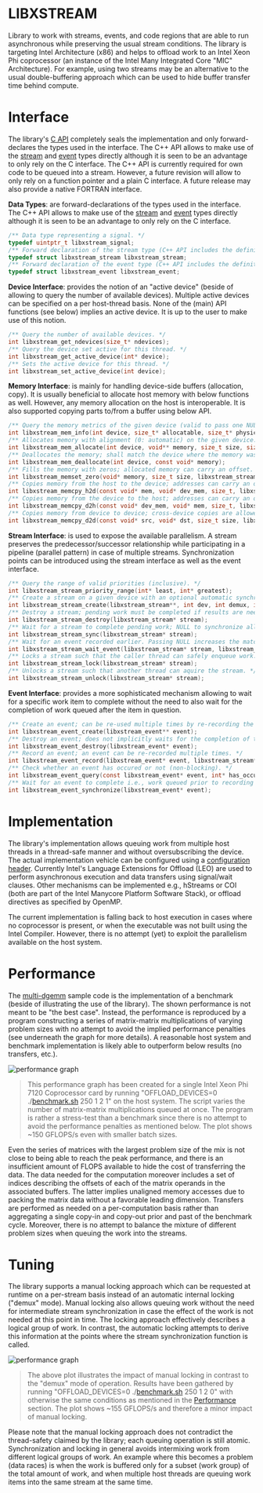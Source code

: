 LIBXSTREAM
==========
Library to work with streams, events, and code regions that are able to run asynchronous while preserving the usual stream conditions. The library is targeting Intel Architecture (x86) and helps to offload work to an Intel Xeon Phi coprocessor (an instance of the Intel Many Integrated Core "MIC" Architecture). For example, using two streams may be an alternative to the usual double-buffering approach which can be used to hide buffer transfer time behind compute.

Interface
=========
The library's [C API](include/libxstream.h) completely seals the implementation and only forward-declares the types used in the interface. The C++ API allows to make use of the [stream](include/libxstream_stream.hpp) and [event](include/libxstream_event.hpp) types directly although it is seen to be an advantage to only rely on the C interface. The C++ API is currently required for own code to be queued into a stream. However, a future revision will allow to only rely on a function pointer and a plain C interface. A future release may also provide a native FORTRAN interface.

**Data Types**: are forward-declarations of the types used in the interface. The C++ API allows to make use of the [stream](include/libxstream_stream.hpp) and [event](include/libxstream_event.hpp) types directly although it is seen to be an advantage to only rely on the C interface.

```C
/** Data type representing a signal. */
typedef uintptr_t libxstream_signal;
/** Forward declaration of the stream type (C++ API includes the definition). */
typedef struct libxstream_stream libxstream_stream;
/** Forward declaration of the event type (C++ API includes the definition). */
typedef struct libxstream_event libxstream_event;
```

**Device Interface**: provides the notion of an "active device" (beside of allowing to query the number of available devices). Multiple active devices can be specified on a per host-thread basis. None of the (main) API functions (see below) implies an active device. It is up to the user to make use of this notion.

```C
/** Query the number of available devices. */
int libxstream_get_ndevices(size_t* ndevices);
/** Query the device set active for this thread. */
int libxstream_get_active_device(int* device);
/** Sets the active device for this thread. */
int libxstream_set_active_device(int device);
```

**Memory Interface**: is mainly for handling device-side buffers (allocation, copy). It is usually beneficial to allocate host memory with below functions as well. However, any memory allocation on the host is interoperable. It is also supported copying parts to/from a buffer using below API.

```C
/** Query the memory metrics of the given device (valid to pass one NULL pointer). */
int libxstream_mem_info(int device, size_t* allocatable, size_t* physical);
/** Allocates memory with alignment (0: automatic) on the given device. */
int libxstream_mem_allocate(int device, void** memory, size_t size, size_t alignment);
/** Deallocates the memory; shall match the device where the memory was allocated. */
int libxstream_mem_deallocate(int device, const void* memory);
/** Fills the memory with zeros; allocated memory can carry an offset. */
int libxstream_memset_zero(void* memory, size_t size, libxstream_stream* stream);
/** Copies memory from the host to the device; addresses can carry an offset. */
int libxstream_memcpy_h2d(const void* mem, void* dev_mem, size_t, libxstream_stream*);
/** Copies memory from the device to the host; addresses can carry an offset. */
int libxstream_memcpy_d2h(const void* dev_mem, void* mem, size_t, libxstream_stream*);
/** Copies memory from device to device; cross-device copies are allowed as well. */
int libxstream_memcpy_d2d(const void* src, void* dst, size_t size, libxstream_stream*);
```

**Stream Interface**: is used to expose the available parallelism. A stream preserves the predecessor/successor relationship while participating in a pipeline (parallel pattern) in case of multiple streams. Synchronization points can be introduced using the stream interface as well as the event interface.

```C
/** Query the range of valid priorities (inclusive). */
int libxstream_stream_priority_range(int* least, int* greatest);
/** Create a stream on a given device with an optional automatic synchronization (demux). */
int libxstream_stream_create(libxstream_stream**, int dev, int demux, int prio, const char*);
/** Destroy a stream; pending work must be completed if results are needed. */
int libxstream_stream_destroy(libxstream_stream* stream);
/** Wait for a stream to complete pending work; NULL to synchronize all streams. */
int libxstream_stream_sync(libxstream_stream* stream);
/** Wait for an event recorded earlier. Passing NULL increases the match. */
int libxstream_stream_wait_event(libxstream_stream* stream, libxstream_event* event);
/** Locks a stream such that the caller thread can safely enqueue work. */
int libxstream_stream_lock(libxstream_stream* stream);
/** Unlocks a stream such that another thread can aquire the stream. */
int libxstream_stream_unlock(libxstream_stream* stream);
```

**Event Interface**: provides a more sophisticated mechanism allowing to wait for a specific work item to complete without the need to also wait for the completion of work queued after the item in question.

```C
/** Create an event; can be re-used multiple times by re-recording the event. */
int libxstream_event_create(libxstream_event** event);
/** Destroy an event; does not implicitly waits for the completion of the event. */
int libxstream_event_destroy(libxstream_event* event);
/** Record an event; an event can be re-recorded multiple times. */
int libxstream_event_record(libxstream_event* event, libxstream_stream* stream);
/** Check whether an event has occured or not (non-blocking). */
int libxstream_event_query(const libxstream_event* event, int* has_occured);
/** Wait for an event to complete i.e., work queued prior to recording the event. */
int libxstream_event_synchronize(libxstream_event* event);
```

Implementation
==============
The library's implementation allows queuing work from multiple host threads in a thread-safe manner and without oversubscribing the device. The actual implementation vehicle can be configured using a [configuration header](include/libxstream_config.h). Currently Intel's Language Extensions for Offload (LEO) are used to perform asynchronous execution and data transfers using signal/wait clauses. Other mechanisms can be implemented e.g., hStreams or COI (both are part of the Intel Manycore Platform Software Stack), or offload directives as specified by OpenMP.

The current implementation is falling back to host execution in cases where no coprocessor is present, or when the executable was not built using the Intel Compiler. However, there is no attempt (yet) to exploit the parallelism available on the host system.

Performance
===========
The [multi-dgemm](samples/multi-dgemm) sample code is the implementation of a benchmark (beside of illustrating the use of the library). The shown performance is not meant to be "the best case". Instead, the performance is reproduced by a program constructing a series of matrix-matrix multiplications of varying problem sizes with no attempt to avoid the implied performance penalties (see underneath the graph for more details). A reasonable host system and benchmark implementation is likely able to outperform below results (no transfers, etc.).

![performance graph](samples/multi-dgemm/plot-demux.png)
> This performance graph has been created for a single Intel Xeon Phi 7120 Coprocessor card by running "OFFLOAD_DEVICES=0 ./[benchmark.sh](samples/multi-dgemm/benchmark.sh) 250 1 2 1" on the host system. The script varies the number of matrix-matrix multiplications queued at once. The program is rather a stress-test than a benchmark since there is no attempt to avoid the performance penalties as mentioned below. The plot shows ~150 GFLOPS/s even with smaller batch sizes.

Even the series of matrices with the largest problem size of the mix is not close to being able to reach the peak performance, and there is an insufficient amount of FLOPS available to hide the cost of transferring the data. The data needed for the computation moreover includes a set of indices describing the offsets of each of the matrix operands in the associated buffers. The latter implies unaligned memory accesses due to packing the matrix data without a favorable leading dimension. Transfers are performed as needed on a per-computation basis rather than aggregating a single copy-in and copy-out prior and past of the benchmark cycle. Moreover, there is no attempt to balance the mixture of different problem sizes when queuing the work into the streams.

Tuning
======
The library supports a manual locking approach which can be requested at runtime on a per-stream basis instead of an automatic internal locking ("demux" mode). Manual locking also allows queuing work without the need for intermediate stream synchronization in case the effect of the work is not needed at this point in time. The locking approach effectively describes a logical group of work. In contrast, the automatic locking attempts to derive this information at the points where the stream synchronization function is called.

![performance graph](samples/multi-dgemm/plot-manual.png)
> The above plot illustrates the impact of manual locking in contrast to the "demux" mode of operation. Results have been gathered by running "OFFLOAD_DEVICES=0 ./[benchmark.sh](samples/multi-dgemm/benchmark.sh) 250 1 2 0" with otherwise the same conditions as mentioned in the [Performance](#performance) section. The plot shows ~155 GFLOPS/s and therefore a minor impact of manual locking.

Please note that the manual locking approach does not contradict the thread-safety claimed by the library; each queuing operation is still atomic. Synchronization and locking in general avoids intermixing work from different logical groups of work. An example where this becomes a problem (data races) is when the work is buffered only for a subset (work group) of the total amount of work, and when multiple host threads are queuing work items into the same stream at the same time.
